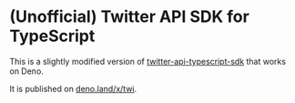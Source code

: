 # (Unofficial) Twitter API SDK for TypeScript

This is a slightly modified version of [twitter-api-typescript-sdk](github.com/twitterdev/twitter-api-typescript-sdk) that works on Deno.

It is published on [deno.land/x/twi](https://deno.land/x/twi).
